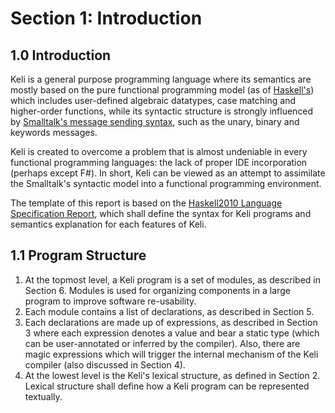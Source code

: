 # Section 1: Introduction

## 1.0 Introduction

Keli is a general purpose programming language where its semantics are mostly based on the pure functional programming model \(as of [Haskell's](https://www.haskell.org/)\) which includes user-defined algebraic datatypes, case matching and higher-order functions, while its syntactic structure is strongly influenced by [Smalltalk's message sending syntax](http://pharo.gforge.inria.fr/PBE1/PBE1ch5.html), such as the unary, binary and keywords messages.

Keli is created to overcome a problem that is almost undeniable in every functional programming languages: the lack of proper IDE incorporation \(perhaps except F\#\). In short, Keli can be viewed as an attempt to assimilate the Smalltalk's syntactic model into a functional programming environment. 

The template of this report is based on the [Haskell2010 Language Specification Report](https://www.haskell.org/onlinereport/haskell2010/), which shall define the syntax for Keli programs and semantics explanation for each features of Keli.

## 1.1 Program Structure

1. At the topmost level, a Keli program is a set of modules, as described in Section 6. Modules is used for organizing components in a large program to improve software re-usability.
2. Each module contains a list of declarations, as described in Section 5.
3. Each declarations are made up of expressions, as described in Section 3 where each expression denotes a value and bear a static type \(which can be user-annotated or inferred by the compiler\). Also, there are magic expressions which will trigger the internal mechanism of the Keli compiler \(also discussed in Section 4\).
4. At the lowest level is the Keli's lexical structure, as defined in Section 2. Lexical structure shall define how a Keli program can be represented textually.




